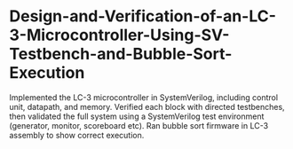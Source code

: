 # Design-and-Verification-of-an-LC-3-Microcontroller-Using-SV-Testbench-and-Bubble-Sort-Execution
Implemented the LC-3 microcontroller in SystemVerilog, including control unit, datapath, and memory. Verified each block with directed testbenches, then validated the full system using a SystemVerilog test environment (generator, monitor, scoreboard etc). Ran bubble sort firmware in LC-3 assembly to show correct execution.



